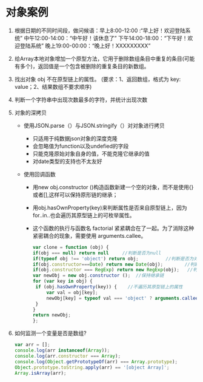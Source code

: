 # 对象案例

1. 根据日期的不同时间段，做问候语：早上8:00-12:00 :“早上好！欢迎登陆系统” 中午12:00-14:00：“中午好！该休息了” 下午14:00-18:00：“下午好！欢迎登陆系统” 晚上19:00-00:00：“晚上好！XXXXXXXXX”

2. 给Array本地对象增加一个原型方法，它用于删除数组条目中重复的条目(可能有多个)，返回值是一个包含被删除的重复条目的新数组。

3. 找出对象 obj 不在原型链上的属性。 (要求：1、返回数组，格式为 key: value；2、结果数组不要求顺序)

4. 判断一个字符串中出现次数最多的字符，并统计出现次数

5. 对象的深拷贝

   - 使用JSON.parse（）与JSON.stringify（）对对象进行拷贝

     - 只适用于纯数据json对象的深度克隆
     - 会忽略值为function以及undefied的字段
     - 只能克隆原始对象自身的值，不能克隆它继承的值
     - 对date类型的支持也不太友好

   - 使用回调函数

     - 用new obj.constructor ()构造函数新建一个空的对象，而不是使用{}或者[],这样可以保持原形链的继承；

     - 用obj.hasOwnProperty(key)来判断属性是否来自原型链上，因为for..in..也会遍历其原型链上的可枚举属性。

     - 这个函数的执行与函数名 factorial 紧紧耦合在了一起。为了消除这种紧密耦合的现象，需要使用 arguments.callee。

       ```js
       var clone = function (obj) {
       if(obj === null) return null     //判断是否为null
       if(typeof obj !== 'object') return obj;          //判断是否为对象
       if(obj.constructor===Date) return new Date(obj);        //判断是否为Date对象
       if(obj.constructor === RegExp) return new RegExp(obj);   //判断是否为正则对象
       var newObj = new obj.constructor ();  //保持继承链
       for (var key in obj) {
        if (obj.hasOwnProperty(key)) {    //不遍历其原型链上的属性
            var val = obj[key];
            newObj[key] = typeof val === 'object' ? arguments.callee(val) : val;  // 使用arguments.callee解除与函数名的耦合
        }
       }  
       return newObj;  
       };
       ```

6. 如何监测一个变量是否是数组?

   ```js
   var arr = [];    
   console.log(arr instanceof(Array));
   console.log(arr.constructor === Array);
   console.log(Object.getPrototypeOf(arr) === Array.prototype);
   Object.prototype.toString.apply(arr) == '[object Array]';
   Array.isArray(arr);
   ```


  